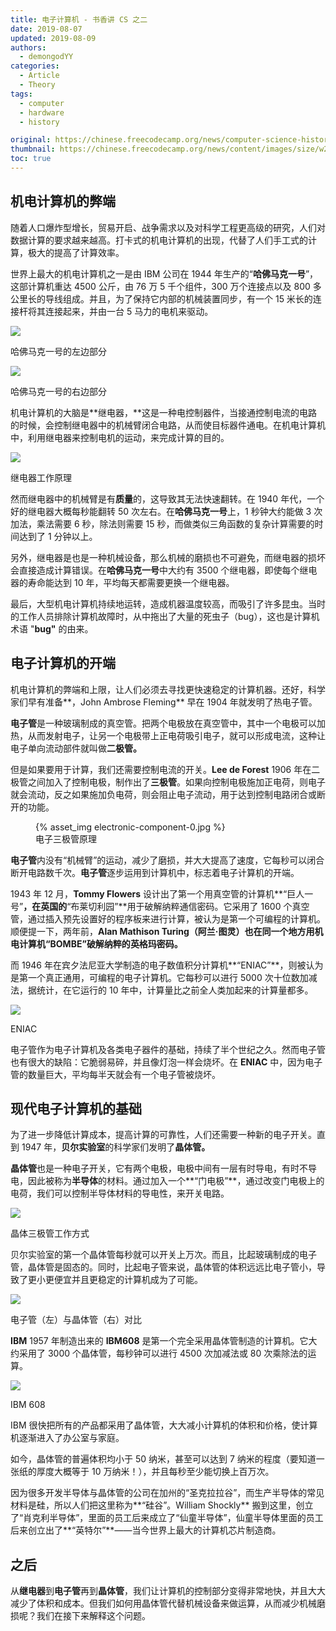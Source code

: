 ```yaml
---
title: 电子计算机 - 书香讲 CS 之二
date: 2019-08-07
updated: 2019-08-09
authors:
  - demongodYY
categories:
  - Article
  - Theory
tags:
  - computer
  - hardware
  - history

original: https://chinese.freecodecamp.org/news/computer-science-history-by-shu-xiang-part-two-digital-computer/
thumbnail: https://chinese.freecodecamp.org/news/content/images/size/w2000/2019/08/182816.jpg
toc: true
---
```


## 机电计算机的弊端

随着人口爆炸型增长，贸易开启、战争需求以及对科学工程更高级的研究，人们对数据计算的要求越来越高。打卡式的机电计算机的出现，代替了人们手工式的计算，极大的提高了计算效率。

世界上最大的机电计算机之一是由 IBM 公司在 1944 年生产的“**哈佛马克一号**”，这部计算机重达 4500 公斤，由 76 万 5 千个组件，300 万个连接点以及 800 多公里长的导线组成。并且，为了保持它内部的机械装置同步，有一个 15 米长的连接杆将其连接起来，并由一台 5 马力的电机来驱动。

![](https://pic2.zhimg.com/80/v2-0c5bfa385e9892cc5f469439d315b9bd_hd.jpg)

<figcaption>哈佛马克一号的左边部分</figcaption>

<!-- more-->

![](https://pic2.zhimg.com/80/v2-ffbfc95a0ceb99a41b85537de1aefb8d_hd.jpg)

<figcaption>哈佛马克一号的右边部分</figcaption>

机电计算机的大脑是**继电器，**这是一种电控制器件，当接通控制电流的电路的时候，会控制继电器中的机械臂闭合电路，从而使目标器件通电。在机电计算机中，利用继电器来控制电机的运动，来完成计算的目的。

![](https://pic4.zhimg.com/v2-1d4831e6bd0d95f06b116ba7f072a4a3_b.jpg)

<figcaption>继电器工作原理</figcaption>

然而继电器中的机械臂是有**质量**的，这导致其无法快速翻转。在 1940 年代，一个好的继电器大概每秒能翻转 50 次左右。在**哈佛马克一号**上，1 秒钟大约能做 3 次加法，乘法需要 6 秒，除法则需要 15 秒，而做类似三角函数的复杂计算需要的时间达到了 1 分钟以上。

另外，继电器是也是一种机械设备，那么机械的磨损也不可避免，而继电器的损坏会直接造成计算错误。在**哈佛马克一号**中大约有 3500 个继电器，即使每个继电器的寿命能达到 10 年，平均每天都需要更换一个继电器。

最后，大型机电计算机持续地运转，造成机器温度较高，而吸引了许多昆虫。当时的工作人员排除计算机故障时，从中拖出了大量的死虫子（bug），这也是计算机术语 "**bug"** 的由来。

## 电子计算机的开端

机电计算机的弊端和上限，让人们必须去寻找更快速稳定的计算机器。还好，科学家们早有准备**，John Ambrose Fleming** 早在 1904 年就发明了热电子管。

**电子管**是一种玻璃制成的真空管。把两个电极放在真空管中，其中一个电极可以加热，从而发射电子，让另一个电极带上正电荷吸引电子，就可以形成电流，这种让电子单向流动部件就叫做**二极管。**

但是如果要用于计算，我们还需要控制电流的开关。**Lee de Forest** 1906 年在二极管之间加入了控制电极，制作出了**三极管**。如果向控制电极施加正电荷，则电子就会流动，反之如果施加负电荷，则会阻止电子流动，用于达到控制电路闭合或断开的功能。

<figure>
{% asset_img electronic-component-0.jpg %}
    <figcaption>电子三极管原理</figcaption>
</figure>

**电子管**内没有“机械臂”的运动，减少了磨损，并大大提高了速度，它每秒可以闭合断开电路数千次。**电子管**逐步运用到计算机中，标志着电子计算机的开端。

1943 年 12 月，**Tommy Flowers** 设计出了第一个用真空管的计算机**“巨人一号”**，在英国的**“布莱切利园”**用于破解纳粹通信密码。它采用了 1600 个真空管，通过插入预先设置好的程序板来进行计算，被认为是第一个可编程的计算机。顺便提一下，两年前，**Alan Mathison Turing（阿兰·图灵）**也在同一个地方用机电计算机**“BOMBE”**破解纳粹的**英格玛密码。**

而 1946 年在宾夕法尼亚大学制造的电子数值积分计算机**“ENIAC”**，则被认为是第一个真正通用，可编程的电子计算机。它每秒可以进行 5000 次十位数加减法，据统计，在它运行的 10 年中，计算量比之前全人类加起来的计算量都多。

![](https://pic1.zhimg.com/80/v2-6f46d8ff4ecd00a0df4cdaffb3d93040_hd.jpg)

<figcaption>ENIAC</figcaption>

电子管作为电子计算机及各类电子器件的基础，持续了半个世纪之久。然而电子管也有很大的缺陷：它脆弱易碎，并且像灯泡一样会烧坏。在 **ENIAC** 中，因为电子管的数量巨大，平均每半天就会有一个电子管被烧坏。

## 现代电子计算机的基础

为了进一步降低计算成本，提高计算的可靠性，人们还需要一种新的电子开关。直到 1947 年，**贝尔实验室**的科学家们发明了**晶体管。**

**晶体管**也是一种电子开关，它有两个电极，电极中间有一层有时导电，有时不导电，因此被称为**半导体**的材料。通过加入一个**“门电极”**，通过改变门电极上的电荷，我们可以控制半导体材料的导电性，来开关电路。

![](https://chinese.freecodecamp.org/news/content/images/2019/08/666.gif)

<figcaption>晶体三极管工作方式</figcaption>

贝尔实验室的第一个晶体管每秒就可以开关上万次。而且，比起玻璃制成的电子管，晶体管是固态的。同时，比起电子管来说，晶体管的体积远远比电子管小，导致了更小更便宜并且更稳定的计算机成为了可能。

![](https://pic4.zhimg.com/80/v2-c09aad1dcf13efd4f76471e09cf368cb_hd.jpg)

<figcaption>电子管（左）与晶体管（右）对比</figcaption>

**IBM** 1957 年制造出来的 **IBM608** 是第一个完全采用晶体管制造的计算机。它大约采用了 3000 个晶体管，每秒钟可以进行 4500 次加减法或 80 次乘除法的运算。

![](https://pic3.zhimg.com/80/v2-a7441766aa9c6f13c75021651998be4e_hd.jpg)

<figcaption>IBM 608</figcaption>

IBM 很快把所有的产品都采用了晶体管，大大减小计算机的体积和价格，使计算机逐渐进入了办公室与家庭。

如今，晶体管的普遍体积均小于 50 纳米，甚至可以达到 7 纳米的程度（要知道一张纸的厚度大概等于 10 万纳米！），并且每秒至少能切换上百万次。

因为很多开发半导体与晶体管的公司在加州的“圣克拉拉谷”，而生产半导体的常见材料是硅，所以人们把这里称为**“硅谷”。William Shockly** 搬到这里，创立了“肖克利半导体”，里面的员工后来成立了“仙童半导体”，仙童半导体里面的员工后来创立出了**“英特尔”**——当今世界上最大的计算机芯片制造商。

## 之后

从**继电器**到**电子管**再到**晶体管**，我们让计算机的控制部分变得非常地快，并且大大减少了体积和成本。但我们如何用晶体管代替机械设备来做运算，从而减少机械磨损呢？我们在接下来解释这个问题。

